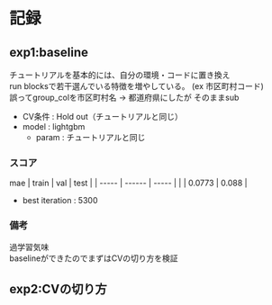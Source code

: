 # 記録

## exp1:baseline
チュートリアルを基本的には、自分の環境・コードに置き換え  
run blocksで若干選んでいる特徴を増やしている。  (ex 市区町村コード)  
誤ってgroup_colを市区町村名 → 都道府県にしたが そのままsub

* CV条件 : Hold out（チュートリアルと同じ）
* model : lightgbm
  * param : チュートリアルと同じ

### スコア
mae
| train | val    | test  |
| ----- | ------ | ----- |
|       | 0.0773 | 0.088 |

* best iteration : 5300

### 備考
過学習気味  
baselineができたのでまずはCVの切り方を検証


## exp2:CVの切り方
